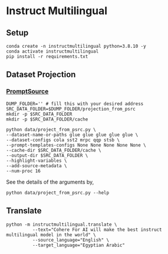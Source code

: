 # Instruct Multilingual

## Setup

```shell
conda create -n instructmultilingual python=3.8.10 -y
conda activate instructmultilingual
pip install -r requirements.txt
```

## Dataset Projection

### [PromptSource](https://github.com/bigscience-workshop/promptsource)

```shell
DUMP_FOLDER='' # fill this with your desired address
SRC_DATA_FOLDER=$DUMP_FOLDER/projection_from_psrc
mkdir -p $SRC_DATA_FOLDER
mkdir -p $SRC_DATA_FOLDER/cache

python data/project_from_psrc.py \
--dataset-name-or-paths glue glue glue glue glue \
--dataset-configs cola sst2 mrpc qqp stsb \
--prompt-templates-configs None None None None None \
--cache-dir $SRC_DATA_FOLDER/cache \
--output-dir $SRC_DATA_FOLDER \
--highlight-variables \
--add-source-metadata \
--num-proc 16
```

See the details of the arguments by, 

```shell
python data/project_from_psrc.py --help
```

## Translate

```shell
python -m instructmultilingual.translate \
          --text="Cohere For AI will make the best instruct multilingual model in the world" \
          --source_language="English" \
          --target_language="Egyptian Arabic"
```
